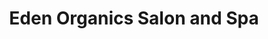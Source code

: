 ---
title: "Eden Organics Salon and Spa"
url: /doylestown/eden-organics-salon-and-spa/
shop: Kosmetik
---